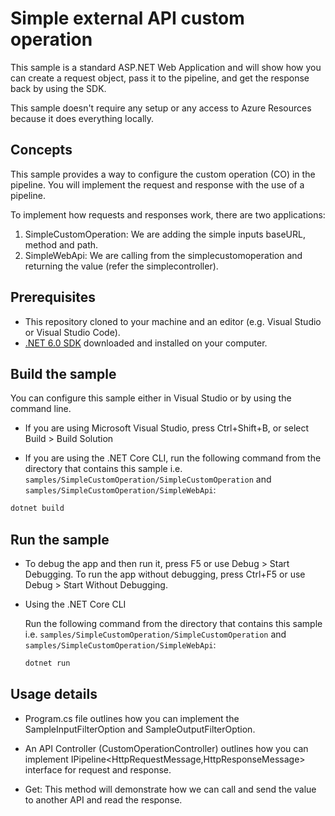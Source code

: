 # Simple external API custom operation 

This sample is a standard ASP.NET Web Application and will show how you can create a request object, pass it to the pipeline, and get the response back by using the SDK. 

This sample doesn't require any setup or any access to Azure Resources because it does everything locally.

## Concepts

This sample provides a way to configure the custom operation (CO) in the pipeline. You will implement the request and response with the use of a pipeline. 

To implement how requests and responses work, there are two applications:
1. SimpleCustomOperation: We are adding the simple inputs baseURL, method and path. 
2. SimpleWebApi: We are calling from the simplecustomoperation and returning the value (refer the simplecontroller).

## Prerequisites

- This repository cloned to your machine and an editor (e.g. Visual Studio or Visual Studio Code).
- [.NET 6.0 SDK](https://dotnet.microsoft.com/download) downloaded and installed on your computer.


## Build the sample

You can configure this sample either in Visual Studio or by using the command line.

- If you are using Microsoft Visual Studio, press Ctrl+Shift+B, or select Build > Build Solution

- If you are using the .NET Core CLI, run the following command from the directory that contains this sample i.e. `samples/SimpleCustomOperation/SimpleCustomOperation` and `samples/SimpleCustomOperation/SimpleWebApi`: 

```bash
dotnet build
```

## Run the sample

- To debug the app and then run it, press F5 or use Debug > Start Debugging. To run the app without debugging, press Ctrl+F5 or use Debug > Start Without Debugging. 

- Using the .NET Core CLI 

    Run the following command from the directory that contains this sample i.e. `samples/SimpleCustomOperation/SimpleCustomOperation` and `samples/SimpleCustomOperation/SimpleWebApi`:

    ```bash
    dotnet run
    ```

## Usage details 

- Program.cs file  outlines how you can implement the SampleInputFilterOption and SampleOutputFilterOption. 

- An API Controller (CustomOperationController) outlines how you can implement IPipeline<HttpRequestMessage,HttpResponseMessage> interface for request and response. 

- Get: This method will demonstrate how we can call and send the value to another API and read the response.  

 

 
